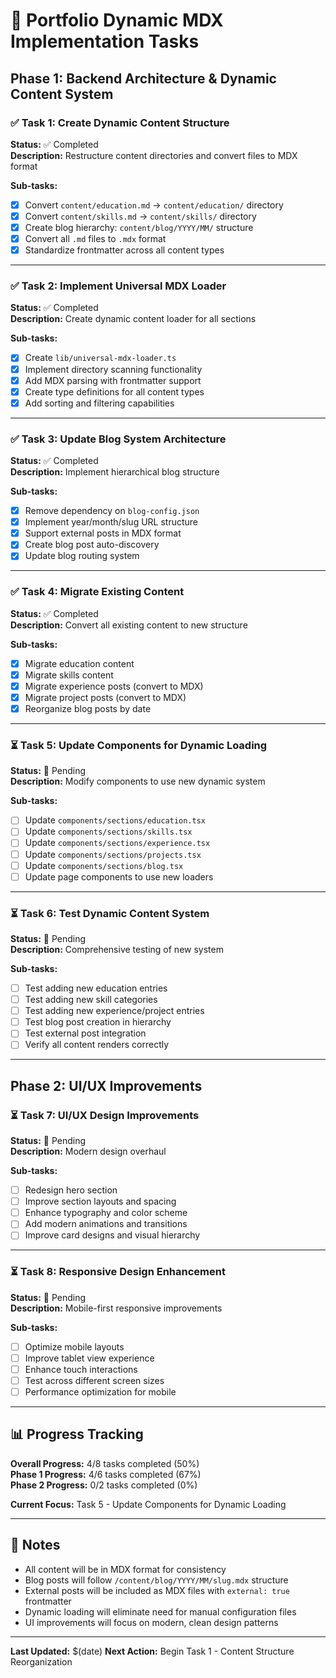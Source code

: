 # 🚀 Portfolio Dynamic MDX Implementation Tasks

## Phase 1: Backend Architecture & Dynamic Content System

### ✅ Task 1: Create Dynamic Content Structure
**Status:** ✅ Completed  
**Description:** Restructure content directories and convert files to MDX format

**Sub-tasks:**
- [x] Convert `content/education.md` → `content/education/` directory
- [x] Convert `content/skills.md` → `content/skills/` directory  
- [x] Create blog hierarchy: `content/blog/YYYY/MM/` structure
- [x] Convert all `.md` files to `.mdx` format
- [x] Standardize frontmatter across all content types

---

### ✅ Task 2: Implement Universal MDX Loader
**Status:** ✅ Completed  
**Description:** Create dynamic content loader for all sections

**Sub-tasks:**
- [x] Create `lib/universal-mdx-loader.ts`
- [x] Implement directory scanning functionality
- [x] Add MDX parsing with frontmatter support
- [x] Create type definitions for all content types
- [x] Add sorting and filtering capabilities

---

### ✅ Task 3: Update Blog System Architecture
**Status:** ✅ Completed  
**Description:** Implement hierarchical blog structure

**Sub-tasks:**
- [x] Remove dependency on `blog-config.json`
- [x] Implement year/month/slug URL structure
- [x] Support external posts in MDX format
- [x] Create blog post auto-discovery
- [x] Update blog routing system

---

### ✅ Task 4: Migrate Existing Content
**Status:** ✅ Completed  
**Description:** Convert all existing content to new structure

**Sub-tasks:**
- [x] Migrate education content
- [x] Migrate skills content
- [x] Migrate experience posts (convert to MDX)
- [x] Migrate project posts (convert to MDX)
- [x] Reorganize blog posts by date

---

### ⏳ Task 5: Update Components for Dynamic Loading
**Status:** 🔄 Pending  
**Description:** Modify components to use new dynamic system

**Sub-tasks:**
- [ ] Update `components/sections/education.tsx`
- [ ] Update `components/sections/skills.tsx`
- [ ] Update `components/sections/experience.tsx`
- [ ] Update `components/sections/projects.tsx`
- [ ] Update `components/sections/blog.tsx`
- [ ] Update page components to use new loaders

---

### ⏳ Task 6: Test Dynamic Content System
**Status:** 🔄 Pending  
**Description:** Comprehensive testing of new system

**Sub-tasks:**
- [ ] Test adding new education entries
- [ ] Test adding new skill categories
- [ ] Test adding new experience/project entries
- [ ] Test blog post creation in hierarchy
- [ ] Test external post integration
- [ ] Verify all content renders correctly

---

## Phase 2: UI/UX Improvements

### ⏳ Task 7: UI/UX Design Improvements
**Status:** 🔄 Pending  
**Description:** Modern design overhaul

**Sub-tasks:**
- [ ] Redesign hero section
- [ ] Improve section layouts and spacing
- [ ] Enhance typography and color scheme
- [ ] Add modern animations and transitions
- [ ] Improve card designs and visual hierarchy

---

### ⏳ Task 8: Responsive Design Enhancement
**Status:** 🔄 Pending  
**Description:** Mobile-first responsive improvements

**Sub-tasks:**
- [ ] Optimize mobile layouts
- [ ] Improve tablet view experience
- [ ] Enhance touch interactions
- [ ] Test across different screen sizes
- [ ] Performance optimization for mobile

---

## 📊 Progress Tracking

**Overall Progress:** 4/8 tasks completed (50%)  
**Phase 1 Progress:** 4/6 tasks completed (67%)  
**Phase 2 Progress:** 0/2 tasks completed (0%)  

**Current Focus:** Task 5 - Update Components for Dynamic Loading

---

## 📝 Notes

- All content will be in MDX format for consistency
- Blog posts will follow `/content/blog/YYYY/MM/slug.mdx` structure
- External posts will be included as MDX files with `external: true` frontmatter
- Dynamic loading will eliminate need for manual configuration files
- UI improvements will focus on modern, clean design patterns

---

**Last Updated:** $(date)
**Next Action:** Begin Task 1 - Content Structure Reorganization